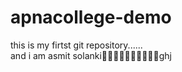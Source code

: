 # apnacollege-demo
this is my firtst git repository......
<br>
and i am asmit solanki🙋‍♂️🙋‍♂️🙋‍♂️🙋‍♂️🙋‍♂️ghj